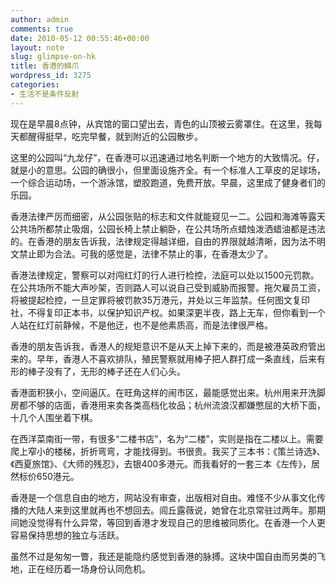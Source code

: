 ```yaml
---
author: admin
comments: true
date: 2010-05-12 00:55:46+00:00
layout: note
slug: glimpse-on-hk
title: 香港的鳞爪
wordpress_id: 3275
categories:
- 生活不是条件反射
---
```


现在是早晨8点钟，从宾馆的窗口望出去，青色的山顶被云雾罩住。在这里，我每天都醒得挺早，吃完早餐，就到附近的公园散步。

这里的公园叫“九龙仔”，在香港可以迅速通过地名判断一个地方的大致情况。仔，就是小的意思。公园的确很小，但里面设施齐全。有一个标准人工草皮的足球场，一个综合运动场，一个游泳馆，塑胶跑道，免费开放。早晨，这里成了健身者们的乐园。

香港法律严厉而细密，从公园张贴的标志和文件就能窥见一二。公园和海滩等露天公共场所都禁止吸烟，公园长椅上禁止躺卧，在公共场所点蜡烛泼洒蜡油都是违法的。在香港的朋友告诉我，法律规定得越详细，自由的界限就越清晰，因为法不明文禁止即为合法。可我的感觉是，法律不禁止的事，在香港太少了。

香港法律规定，警察可以对闯红灯的行人进行检控，法庭可以处以1500元罚款。在公共场所不能大声吵架，否则路人可以说自己受到威胁而报警。拖欠雇员工资，将被提起检控，一旦定罪将被罚款35万港元，并处以三年监禁。任何图文复印社，不得复印正本书，以保护知识产权。如果深更半夜，路上无车，但你看到一个人站在红灯前静候，不是他迂，也不是他素质高，而是法律很严格。

香港的朋友告诉我，香港人的规矩意识不是从天上掉下来的，而是被港英政府管出来的。早年，香港人不喜欢排队，殖民警察就用棒子把人群打成一条直线，后来有形的棒子没有了，无形的棒子还在人们心头。

香港面积狭小，空间逼仄。在旺角这样的闹市区，最能感觉出来。杭州用来开洗脚房都不够的店面，香港用来卖各类高档化妆品；杭州流浪汉都嫌憋屈的大桥下面，十几个人围坐着下棋。

在西洋菜南街一带，有很多“二楼书店”，名为“二楼”，实则是指在二楼以上。需要爬上窄小的楼梯，折折弯弯，才能找得到。书很贵。我买了三本书：《策兰诗选》、《西夏旅馆》、《大师的残忍》，去银400多港元。而我看好的一套三本《左传》，居然标价650港元。

香港是一个信息自由的地方，网站没有审查，出版相对自由。难怪不少从事文化传播的大陆人来到这里就再也不想回去。闾丘露薇说，她曾在北京常驻过两年。那期间她没觉得有什么异常，等回到香港才发现自己的思维被同质化。在香港一个人更容易保持思想的独立与活跃。

虽然不过是匆匆一瞥，我还是能隐约感觉到香港的脉搏。这块中国自由而另类的飞地，正在经历着一场身份认同危机。


